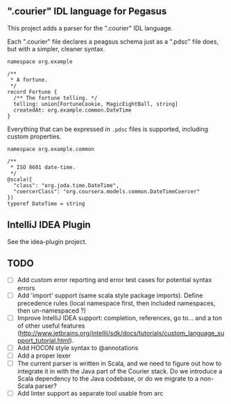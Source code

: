 ".courier" IDL language for Pegasus
-----------------------------------

This project adds a parser for the ".courier" IDL language.

Each ".courier" file declares a peagsus schema just as a ".pdsc" file does, but with a simpler, cleaner
syntax.

```
namespace org.example

/**
 * A fortune.
 */
record Fortune {
  /** The fortune telling. */
  telling: union[FortuneCookie, MagicEightBall, string]
  createdAt: org.example.common.DateTime
}
```

Everything that can be expressed in `.pdsc` files is supported, including custom properties.

```
namespace org.example.common

/**
 * ISO 8601 date-time.
 */
@scala({
  "class": "org.joda.time.DateTime",
  "coercerClass": "org.coursera.models.common.DateTimeCoercer"
})
typeref DateTime = string
```

IntelliJ IDEA Plugin
--------------------

See the idea-plugin project.

TODO
----

* [ ] Add custom error reporting and error test cases for potential syntax errors
* [ ] Add 'import' support (same scala style package imports).  Define precedence rules (local namespace first, then included namespaces, then un-namespaced ?)
* [ ] Improve IntelliJ IDEA support: completion, references, go to... and a ton of other useful features (http://www.jetbrains.org/intellij/sdk/docs/tutorials/custom_language_support_tutorial.html).
* [ ] Add HOCON style syntax to @annotations
* [ ] Add a proper lexer
* [ ] The current parser is written in Scala, and we need to figure out how to integrate it in with the Java part of the Courier stack. Do we introduce a Scala dependency to the Java codebase, or do we migrate to a non-Scala parser?
* [ ] Add linter support as separate tool usable from arc
